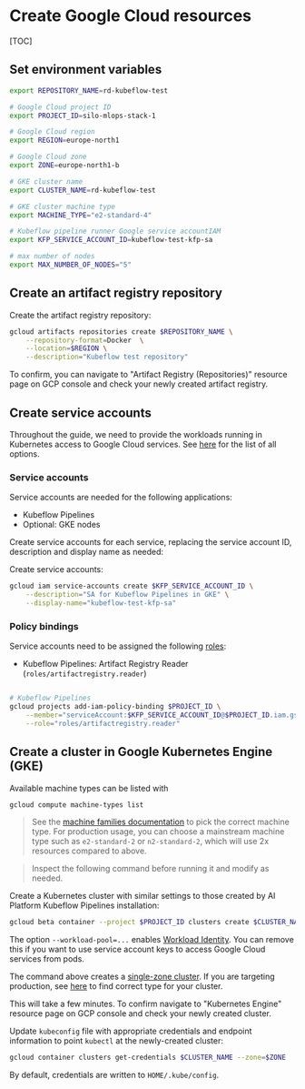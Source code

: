 <h1>Create Google Cloud resources</h1>

[TOC]

## Set environment variables

```bash
export REPOSITORY_NAME=rd-kubeflow-test

# Google Cloud project ID
export PROJECT_ID=silo-mlops-stack-1

# Google Cloud region
export REGION=europe-north1

# Google Cloud zone
export ZONE=europe-north1-b

# GKE cluster name
export CLUSTER_NAME=rd-kubeflow-test

# GKE cluster machine type
export MACHINE_TYPE="e2-standard-4"

# Kubeflow pipeline runner Google service accountIAM
export KFP_SERVICE_ACCOUNT_ID=kubeflow-test-kfp-sa

# max number of nodes
export MAX_NUMBER_OF_NODES="5"
```

## Create an artifact registry repository

Create the artifact registry repository:

```bash
gcloud artifacts repositories create $REPOSITORY_NAME \
    --repository-format=Docker  \
    --location=$REGION \
    --description="Kubeflow test repository"
```

To confirm, you can navigate to "Artifact Registry (Repositories)" resource page on GCP console and check your newly created artifact registry.

## Create service accounts

Throughout the guide, we need to provide the workloads running in Kubernetes access to Google Cloud services. See [here](https://cloud.google.com/kubernetes-engine/docs/concepts/security-overview) for the list of all options.

### Service accounts

Service accounts are needed for the following applications:

- Kubeflow Pipelines
- Optional: GKE nodes

Create service accounts for each service, replacing the service account ID, description and display name as needed:

Create service accounts:

```bash
gcloud iam service-accounts create $KFP_SERVICE_ACCOUNT_ID \
    --description="SA for Kubeflow Pipelines in GKE" \
    --display-name="kubeflow-test-kfp-sa"
```

### Policy bindings

Service accounts need to be assigned the following [roles](https://cloud.google.com/iam/docs/understanding-roles#predefined_roles):

- Kubeflow Pipelines: Artifact Registry Reader (`roles/artifactregistry.reader`)

[//]: # (> The Artifact Registry Reader permission is only required if you patch Kubernetes service accounts with image pull secrets instead of attaching the permissions to the GKE service account.)


```bash

# Kubeflow Pipelines
gcloud projects add-iam-policy-binding $PROJECT_ID \
    --member="serviceAccount:$KFP_SERVICE_ACCOUNT_ID@$PROJECT_ID.iam.gserviceaccount.com" \
    --role="roles/artifactregistry.reader"
```

## Create a cluster in Google Kubernetes Engine (GKE)

Available machine types can be listed with

```bash
gcloud compute machine-types list
```

> See the [machine families documentation](https://cloud.google.com/compute/docs/machine-types) to pick the correct machine type. For production usage, you can choose a mainstream machine type such as `e2-standard-2` or `n2-standard-2`, which will use 2x resources compared to above.

> Inspect the following command before running it and modify as needed.

Create a Kubernetes cluster with similar settings to those created by AI Platform Kubeflow Pipelines installation:

```bash
gcloud beta container --project $PROJECT_ID clusters create $CLUSTER_NAME --zone $ZONE --no-enable-basic-auth --release-channel "stable" --machine-type $MACHINE_TYPE --image-type "cos_containerd" --disk-type "pd-standard" --disk-size "100" --metadata disable-legacy-endpoints=true --scopes "https://www.googleapis.com/auth/compute","https://www.googleapis.com/auth/devstorage.read_only","https://www.googleapis.com/auth/logging.write","https://www.googleapis.com/auth/monitoring","https://www.googleapis.com/auth/cloud-platform","https://www.googleapis.com/auth/servicecontrol","https://www.googleapis.com/auth/service.management.readonly","https://www.googleapis.com/auth/trace.append" --num-nodes "3" --logging=SYSTEM,WORKLOAD --monitoring=SYSTEM --no-enable-ip-alias --network "projects/$PROJECT_ID/global/networks/default" --subnetwork "projects/$PROJECT_ID/regions/$REGION/subnetworks/default" --no-enable-intra-node-visibility --enable-autoscaling --min-nodes "1" --max-nodes $MAX_NUMBER_OF_NODES --no-enable-master-authorized-networks --addons HorizontalPodAutoscaling,HttpLoadBalancing,ApplicationManager,GcePersistentDiskCsiDriver --enable-autoupgrade --enable-autorepair --max-surge-upgrade 1 --max-unavailable-upgrade 0 --enable-shielded-nodes --node-locations $ZONE --workload-pool=$PROJECT_ID.svc.id.goog
```

The option `--workload-pool=...` enables [Workload Identity](https://cloud.google.com/kubernetes-engine/docs/how-to/workload-identity). You can remove this if you want to use service account keys to access Google Cloud services from pods.

The command above creates a [single-zone cluster](https://cloud.google.com/kubernetes-engine/docs/concepts/types-of-clusters). If you are targeting production, see [here](https://cloud.google.com/kubernetes-engine/docs/concepts/types-of-clusters) to find correct type for your cluster.

This will take a few minutes. To confirm navigate to "Kubernetes Engine" resource page on GCP console and check your newly created cluster.

Update `kubeconfig` file with appropriate credentials and endpoint information to point `kubectl` at the newly-created cluster:

```bash
gcloud container clusters get-credentials $CLUSTER_NAME --zone=$ZONE
```

By default, credentials are written to `HOME/.kube/config`.
